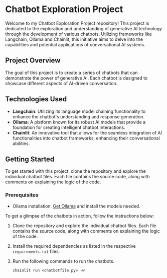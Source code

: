 # Chatbot Exploration Project

Welcome to my Chatbot Exploration Project repository! This project is dedicated to the exploration and understanding of generative AI technology through the development of various chatbots. Utilizing frameworks like Langchain, Ollama and Chainlit, this initiative aims to delve into the capabilities and potential applications of conversational AI systems.

## Project Overview

The goal of this project is to create a series of chatbots that can demonstrate the power of generative AI. Each chatbot is designed to showcase different aspects of AI-driven conversation.

## Technologies Used
- **Langchain**: Utilizing its language model chaining functionality to enhance the chatbot's understanding and response generation.
- **Ollama**: A platform known for its robust AI models that provide a foundation for creating intelligent chatbot interactions.
- **Chainlit**: An innovative tool that allows for the seamless integration of AI functionalities into chatbot frameworks, enhancing their conversational abilities.

## Getting Started

To get started with this project, clone the repository and explore the individual chatbot files. Each file contains the source code, along with comments on explaining the logic of the code.

### Prerequisites
- Ollama installation: [Get Ollama](https://ollama.com) and install the models needed.

To get a glimpse of the chatbots in action, follow the instructions below:

1. Clone the repository and explore the individual chatbot files. Each file contains the source code, along with comments on explaining the logic of the code.
2. Install the required dependencies as listed in the respective `requirements.txt` files.
3. Run the following commands to run the chatbots.

    `chainlit run <chatbotfile.py> -w`